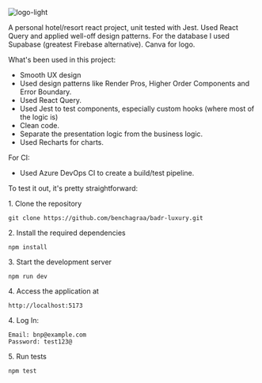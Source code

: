 ![logo-light](https://github.com/user-attachments/assets/086e392d-2176-4981-81d1-629a4c4958e9)

A personal hotel/resort react project, unit tested with Jest. 
Used React Query and applied well-off design patterns. 
For the database I used Supabase (greatest Firebase alternative). 
Canva for logo.

What's been used in this project:

- Smooth UX design
- Used design patterns like Render Pros, Higher Order Components and Error Boundary.
- Used React Query.
- Used Jest to test components, especially custom hooks (where most of the logic is)
- Clean code.
- Separate the presentation logic from the business logic.
- Used Recharts for charts.

For CI:
  - Used Azure DevOps CI to create a build/test pipeline.

To test it out, it's pretty straightforward:

<p>1. Clone the repository</p>

```
git clone https://github.com/benchagraa/badr-luxury.git
```

<p>2. Install the required dependencies </p>

```
npm install
```

<p>3. Start the development server</p>

```
npm run dev
```

<p>4. Access the application at</p>

```
http://localhost:5173
```
<p>4. Log In: </p>

```
Email: bnp@example.com
Password: test123@
```

<p>5. Run tests </p>

```
npm test
```
